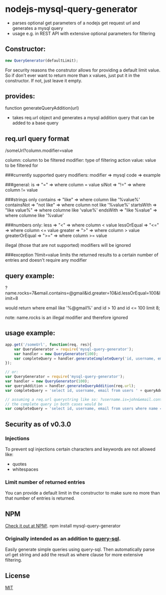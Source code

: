 nodejs-mysql-query-generator
============================

- parses optional get parameters of a nodejs get request url and generates a mysql query
- usage e.g. in REST API with extensive optional parameters for filtering

Constructor:
------------
```js
new QueryGenerator(defaultLimit);
```
For security reasons the construtor allows for providing a default limit value.
So if don't ever want to return more than x values, just put it in the constructor. If not, just leave it empty.

provides:
---------
function generateQueryAddition(url)
- takes req.url object and generates a mysql addition query that can be added to a base query

req.url query format
--------------------
/someUrl?column.modifier=value

column: column to be filtered
modifier: type of filtering action
value: value to be filtered for

###currently supported query modifiers:
modifier => mysql code => example

###general:
is => "=" => where column = value
siNot => "!=" => where column != value

###strings only
contains => "like" => where column like '%value%'
containsNot => "not like" => where column not like '%value%'
startsWith => "like value%" => where columne like 'value%'
endsWith => "like %value" => where columne like '%value'

###numbers only:
less => "<" => where column < value
lessOrEqual => "<=" => where column <= value
greater => ">" => where column > value
greaterOrEqual => ">=" => where column >= value

illegal (those that are not supported) modifiers will be ignored

###exception
?limit=value
limits the returned results to a certain number of entries and doesn't require any modifier

query example:
--------------
?name.rocks=7&email.contains=@gmail&id.greater=10&id.lessOrEqual=100&limit=8

would return
where email like '%@gmail%' and id > 10 and id <= 100 limit 8;

note: name.rocks is an illegal modifier and therefore ignored

usage example:
--------------
```js
app.get('/someUrl', function(req, res){
    var QueryGenerator = require('mysql-query-generator');
    var handler = new QueryGenerator(100);
    var completeQuery = handler.generateCompleteQuery('id, username, email', 'users', req.url);
});

// or:
var QueryGenerator = require('mysql-query-generator');
var handler = new QueryGenerator(100);
var queryAddition = handler.generateQueryAddition(req.url);
var completeQuery = 'select id, username, email from users ' + queryAddition;

// assuming a req.url querystring like so: ?username.is=john&email.contains=john.doe&id.greaterOrEqual=10&limit=5
// the complete query in both cases would be
var completeQuery = 'select id, username, email from users where name = \'john\' and email like \'%john.doe%\' and id >= 10 limit 5;
```

Security as of v0.3.0
------------------------
### Injections
To prevent sql injections certain characters and keywords are not allowed like:
- quotes
- whitespaces

### Limit number of returned entries
You can provide a default limit in the constructor to make sure no more than that number of entries is returned.

NPM
---
[Check it out at NPM!](https://www.npmjs.org/package/mysql-query-generator).
npm install mysql-query-generator

### Originally intended as an addition to [query-sql](https://www.npmjs.org/package/query-sql).
Easily generate simple queries using query-sql. Then automatically parse url get string and add the result as where clause for more extensive filtering.

License
-------
[MIT](http://cheeaun.mit-license.org/)

